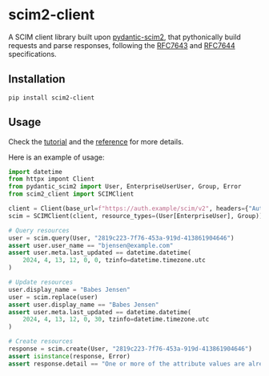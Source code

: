 # scim2-client

A SCIM client library built upon [pydantic-scim2](https://pydantic-scim2.readthedocs.io), that pythonically build requests and parse responses, following the [RFC7643](https://datatracker.ietf.org/doc/html/rfc7643.html) and [RFC7644](https://datatracker.ietf.org/doc/html/rfc7644.html) specifications.
## Installation

```shell
pip install scim2-client
```

## Usage

Check the [tutorial](https://scim2-client.readthedocs.io/en/latest/tutorial.html) and the [reference](https://scim2-client.readthedocs.io/en/latest/reference.html) for more details.

Here is an example of usage:

```python
import datetime
from httpx impont Client
from pydantic_scim2 import User, EnterpriseUserUser, Group, Error
from scim2_client import SCIMClient

client = Client(base_url=f"https://auth.example/scim/v2", headers={"Authorization": "Bearer foobar"})
scim = SCIMClient(client, resource_types=(User[EnterpriseUser], Group))

# Query resources
user = scim.query(User, "2819c223-7f76-453a-919d-413861904646")
assert user.user_name == "bjensen@example.com"
assert user.meta.last_updated == datetime.datetime(
    2024, 4, 13, 12, 0, 0, tzinfo=datetime.timezone.utc
)

# Update resources
user.display_name = "Babes Jensen"
user = scim.replace(user)
assert user.display_name == "Babes Jensen"
assert user.meta.last_updated == datetime.datetime(
    2024, 4, 13, 12, 0, 30, tzinfo=datetime.timezone.utc
)

# Create resources
response = scim.create(User, "2819c223-7f76-453a-919d-413861904646")
assert isinstance(response, Error)
assert response.detail == "One or more of the attribute values are already in use or are reserved."
```
